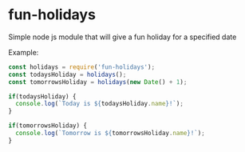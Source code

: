 # fun-holidays
Simple node js module that will give a fun holiday for a specified date

Example:

```javascript
const holidays = require('fun-holidays');
const todaysHoliday = holidays();
const tomorrowsHoliday = holidays(new Date() + 1);

if(todaysHoliday) {
  console.log(`Today is ${todaysHoliday.name}!`);
}

if(tomorrowsHoliday) {
  console.log(`Tomorrow is ${tomorrowsHoliday.name}!`);
}
```
